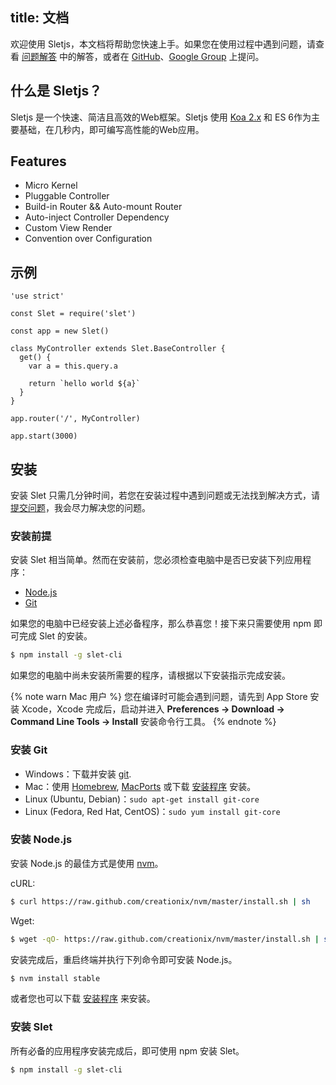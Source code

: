 title: 文档
---

欢迎使用 Sletjs，本文档将帮助您快速上手。如果您在使用过程中遇到问题，请查看 [问题解答](troubleshooting.html) 中的解答，或者在 [GitHub](https://github.com/sletjs/slet/issues)、[Google Group](https://groups.google.com/group/slet) 上提问。

## 什么是 Sletjs？

Sletjs 是一个快速、简洁且高效的Web框架。Sletjs 使用 [Koa 2.x](https://github.com/koajs/koa/tree/v2.x) 和 ES 6作为主要基础，在几秒内，即可编写高性能的Web应用。

## Features

- Micro Kernel
- Pluggable Controller
- Build-in Router && Auto-mount Router
- Auto-inject Controller Dependency
- Custom View Render
- Convention over Configuration

## 示例

```
'use strict'

const Slet = require('slet')

const app = new Slet()

class MyController extends Slet.BaseController {
  get() { 
    var a = this.query.a

    return `hello world ${a}`
  } 
}

app.router('/', MyController)

app.start(3000) 

```

## 安装

安装 Slet 只需几分钟时间，若您在安装过程中遇到问题或无法找到解决方式，请[提交问题](https://github.com/sletjs/slet/issues)，我会尽力解决您的问题。

### 安装前提

安装 Slet 相当简单。然而在安装前，您必须检查电脑中是否已安装下列应用程序：

- [Node.js](http://nodejs.org/)
- [Git](http://git-scm.com/)

如果您的电脑中已经安装上述必备程序，那么恭喜您！接下来只需要使用 npm 即可完成 Slet 的安装。

``` bash
$ npm install -g slet-cli
```

如果您的电脑中尚未安装所需要的程序，请根据以下安装指示完成安装。

{% note warn Mac 用户 %}
您在编译时可能会遇到问题，请先到 App Store 安装 Xcode，Xcode 完成后，启动并进入 **Preferences -> Download -> Command Line Tools -> Install** 安装命令行工具。
{% endnote %}

### 安装 Git

- Windows：下载并安装 [git](https://git-scm.com/download/win).
- Mac：使用 [Homebrew](http://mxcl.github.com/homebrew/), [MacPorts](http://www.macports.org/) 或下载 [安装程序](http://sourceforge.net/projects/git-osx-installer/) 安装。
- Linux (Ubuntu, Debian)：`sudo apt-get install git-core`
- Linux (Fedora, Red Hat, CentOS)：`sudo yum install git-core`

### 安装 Node.js

安装 Node.js 的最佳方式是使用 [nvm](https://github.com/creationix/nvm)。

cURL:

``` bash
$ curl https://raw.github.com/creationix/nvm/master/install.sh | sh
```

Wget:

``` bash
$ wget -qO- https://raw.github.com/creationix/nvm/master/install.sh | sh
```

安装完成后，重启终端并执行下列命令即可安装 Node.js。

``` bash
$ nvm install stable
```

或者您也可以下载 [安装程序](http://nodejs.org/) 来安装。

### 安装 Slet

所有必备的应用程序安装完成后，即可使用 npm 安装 Slet。

``` bash
$ npm install -g slet-cli
```
